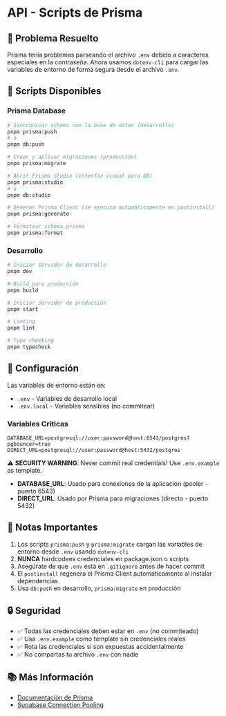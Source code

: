 # API - Scripts de Prisma

## 🎯 Problema Resuelto

Prisma tenía problemas parseando el archivo `.env` debido a caracteres especiales en la contraseña. Ahora usamos `dotenv-cli` para cargar las variables de entorno de forma segura desde el archivo `.env`.

## 📝 Scripts Disponibles

### Prisma Database

```bash
# Sincronizar schema con la base de datos (desarrollo)
pnpm prisma:push
# o
pnpm db:push

# Crear y aplicar migraciones (producción)
pnpm prisma:migrate

# Abrir Prisma Studio (interfaz visual para DB)
pnpm prisma:studio
# o
pnpm db:studio

# Generar Prisma Client (se ejecuta automáticamente en postinstall)
pnpm prisma:generate

# Formatear schema.prisma
pnpm prisma:format
```

### Desarrollo

```bash
# Iniciar servidor de desarrollo
pnpm dev

# Build para producción
pnpm build

# Iniciar servidor de producción
pnpm start

# Linting
pnpm lint

# Type checking
pnpm typecheck
```

## 🔧 Configuración

Las variables de entorno están en:

- `.env` - Variables de desarrollo local
- `.env.local` - Variables sensibles (no commitear)

### Variables Críticas

```env
DATABASE_URL=postgresql://user:password@host:6543/postgres?pgbouncer=true
DIRECT_URL=postgresql://user:password@host:5432/postgres
```

⚠️ **SECURITY WARNING**: Never commit real credentials! Use `.env.example` as template.

- **DATABASE_URL**: Usado para conexiones de la aplicación (pooler - puerto 6543)
- **DIRECT_URL**: Usado por Prisma para migraciones (directo - puerto 5432)

## 🚨 Notas Importantes

1. Los scripts `prisma:push` y `prisma:migrate` cargan las variables de entorno desde `.env` usando `dotenv-cli`
2. **NUNCA** hardcodees credenciales en package.json o scripts
3. Asegúrate de que `.env` está en `.gitignore` antes de hacer commit
4. El `postinstall` regenera el Prisma Client automáticamente al instalar dependencias
5. Usa `db:push` en desarrollo, `prisma:migrate` en producción

## 🔒 Seguridad

- ✅ Todas las credenciales deben estar en `.env` (no commiteado)
- ✅ Usa `.env.example` como template sin credenciales reales
- ✅ Rota las credenciales si son expuestas accidentalmente
- ✅ No compartas tu archivo `.env` con nadie

## 📚 Más Información

- [Documentación de Prisma](https://www.prisma.io/docs)
- [Supabase Connection Pooling](https://supabase.com/docs/guides/database/connecting-to-postgres#connection-pooler)
